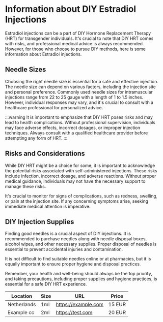 # Information about DIY Estradiol Injections

Estradiol injections can be a part of DIY Hormone Replacement Therapy (HRT) for transgender individuals. It's crucial to note that DIY HRT comes with risks, and professional medical advice is always recommended. However, for those who choose to pursue DIY methods, here is some information about Estradiol injections.

## Needle Sizes

Choosing the right needle size is essential for a safe and effective injection. The needle size can depend on various factors, including the injection site and personal preference. Commonly used needle sizes for intramuscular injections range from 22 to 25 gauge with a length of 1 to 1.5 inches. However, individual responses may vary, and it's crucial to consult with a healthcare professional for personalized advice.

:::warning
It is important to emphasize that DIY HRT poses risks and may lead to health complications. Without professional supervision, individuals may face adverse effects, incorrect dosages, or improper injection techniques. Always consult with a qualified healthcare provider before attempting any form of HRT.
:::

## Risks and Considerations

While DIY HRT might be a choice for some, it is important to acknowledge the potential risks associated with self-administered injections. These risks include infection, incorrect dosage, and adverse reactions. Without proper medical guidance, individuals may not have the necessary support to manage these risks.

It's crucial to monitor for signs of complications, such as redness, swelling, or pain at the injection site. If any concerning symptoms arise, seeking immediate medical attention is imperative.

## DIY Injection Supplies

Finding good needles is a crucial aspect of DIY injections. It is recommended to purchase needles along with needle disposal boxes, alcohol wipes, and other necessary supplies. Proper disposal of needles is essential to prevent accidental injuries and contamination.

It is not difficult to find suitable needles online or at pharmacies, but it is equally important to ensure proper hygiene and disposal practices.

Remember, your health and well-being should always be the top priority, and taking precautions, including proper supplies and hygiene practices, is essential for a safe DIY HRT experience.

| Location    | Size | URL                 | Price  |
|-------------|------|---------------------|--------|
| Netherlands | 1ml  | https://example.com | 15 EUR |
| Example cc  | 2ml  | https://test.com    | 20 EUR |
